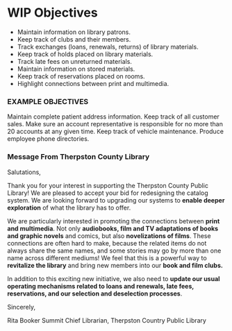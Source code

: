 # WIP Objectives

- Maintain information on library patrons.
- Keep track of clubs and their members.
- Track exchanges (loans, renewals, returns) of library materials.
- Keep track of holds placed on library materials.
- Track late fees on unreturned materials.
- Maintain information on stored materials.
- Keep track of reservations placed on rooms.
- Highlight connections between print and multimedia.

### EXAMPLE OBJECTIVES
Maintain complete patient address information.
Keep track of all customer sales.
Make sure an account representative is responsible for no more than 20 accounts at any given time.
Keep track of vehicle maintenance.
Produce employee phone directories.

### Message From Therpston County Library
Salutations,

Thank you for your interest in supporting the Therpston County Public Library! We are pleased to accept your bid for redesigning the catalog system. We are looking forward to upgrading our systems to __enable deeper exploration__ of what the library has to offer.

We are particularly interested in promoting the connections between **print and multimedia**. Not only **audiobooks, film and TV adaptations of books and graphic novels** and comics, but also **novelizations of films**. These connections are often hard to make, because the related items do not always share the same names, and some stories may go by more than one name across different mediums! We feel that this is a powerful way to __revitalize the library__ and bring new members into our **book and film clubs.**

In addition to this exciting new initiative, we also need to **update our usual operating mechanisms related to loans and renewals, late fees, reservations, and our selection and deselection processes**.

Sincerely,

Rita Booker Summit
Chief Librarian, Therpston Country Public Library